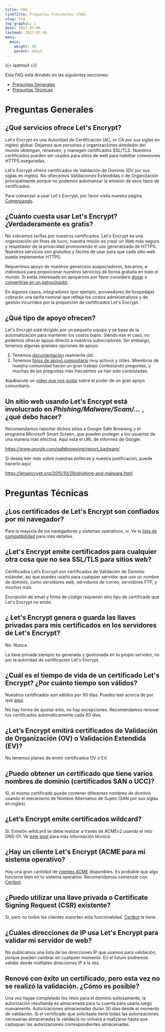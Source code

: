 ```yaml
---
title: FAQ
linkTitle: Preguntas Frecuentes (FAQ)
slug: faq
top_graphic: 1
date: 2017-07-06
lastmod: 2017-07-06
menu:
  main:
    weight: 30
    parent: about
---
```


{{< lastmod >}}

Este FAQ est&aacute; dividido en las siguientes secciones:

* [Preguntas Generales](#general)
* [Preguntas T&eacute;cnicas](#technical)

# <a name="general">Preguntas Generales</a>

## &iquest;Qu&eacute; servicios ofrece Let's Encrypt?

Let's Encrypt es una Autoridad de Certificaci&oacute;n (AC, or CA por sus siglas en ingl&eacute;s) global. Dejamos que personas y organizaciones alrededor del mundo obtengan, renueven, y manegen certificados SSL/TLS. Nuestros certificados pueden ser usados para sitios de web para habilitar conexiones HTTPS aseguradas.

Let's Encrypt ofrece certificados de Validaci&oacute;n de Dominio (DV por sus siglas en ingl&eacute;s). No ofrecemos Validaciones Extendidas o de Organizaci&oacute;n principalmente porque no podemos automatizar la emisi&oacute;n de esos tipos de certificados.

Para comenzar a usar Let's Encrypt, por favor visita nuestra p&aacute;gina [Comenzando](/es/getting-started/).

## &iquest;Cu&aacute;nto cuesta usar Let's Encrypt? &iquest;Verdaderamente es gratis?

No cobramos tarifas por nuestros certificados. Let's Encrypt es una organizaci&oacute;n sin fines de lucro, nuestra misi&oacute;n es crear un Web más seguro y respetador de la privacidad promoviendo el uso generalizado de HTTPS. Nuestros servicios son gratuitos y f&aacute;ciles de usar para que cada sitio web pueda implementar HTTPS.

Requerimos apoyo de nuestros generosos auspociadores, becarios, e individuos para propocionar nuestros servicios de forma gratuita en todo el mundo. Si est&aacute;s interesado en apoyarnos por favor considere [donar](/es/donate/) &oacute; [convertirse en un patrocinador](/es/become-a-sponsor/).

En algunos casos, integradores (por ejemplo, proveedores de hospedaje) cobrar&aacute;n una tarifa nominal que refleja los costos administrativos y de gesti&oacute;n incurridos por la proporci&oacute;n de certificados Let's Encrypt.

## &iquest;Qu&eacute; tipo de apoyo ofrecen?

Let's Encrypt est&aacute; dirigido por un peque&ntilde;o equipo y se basa de la automatizaci&oacute;n para mantener los costos bajos. Siendo ese el caso, no podemos ofrecer apoyo directo a nuestros subscriptores. Sin embargo, tenemos algunas grandes opciones de apoyo: 

1. Tenemos [documentaci&oacute;n](/es/docs/) realmente &uacute;til.
2. Tenemos [foros de apoyo comunitario](https://community.letsencrypt.org/) muy activos y &uacute;tiles. Miembros de nuestra comunidad hacen un gran trabajo contestando preguntas, y muchas de las preguntas m&aacute;s frecuentes ya han sido contestadas.

Aqu&iacute un [video que nos gusta](https://www.youtube.com/watch?v=Xe1TZaElTAs) sobre el poder de un gran apoyo comunitario.

## Un sitio web usando Let's Encrypt est&aacute; involucrado en *Phishing/Malware/Scam/...* , &iquest;qu&eacute; debo hacer?

Recomendamos reportar dichos sitios a Google Safe Browsing y el programa Microsoft Smart Screen, que pueden proteger a los usuarios de una manera m&aacute;s efectiva. Aqu&iacute; est&aacute; el URL de informes de Google:

https://www.google.com/safebrowsing/report_badware/

Si desea leer m&aacute;s sobre nuestras pol&iacute;ticas y nuestra justificaci&oacute;n, puede hacerlo aqu&iacute;:

https://letsencrypt.org/2015/10/29/phishing-and-malware.html

# <a name="technical">Preguntas T&eacute;cnicas</a>

## &iquest;Los certificados de Let's Encrypt son confiados por mi navegador?

Para la mayor&iacute;a de los navegadores y sistemas operativos, s&iacute;. Ve la [lista de compatibilidad](/docs/certificate-compatibility/) para m&aacute;s detalles.

## &iquest;Let's Encrypt emite certificados para cualquier otra cosa que no sea SSL/TLS para sitios web?

Certificados Let’s Encrypt son certificados de Validaci&oacute;n de Dominio est&aacute;ndar, as&iacute; que puedes usarlo para cualquier servidor que use un nombre de dominio, como servidores web, servidores de correo, servidores FTP, y muchos m&aacute;s.

Encripci&oacute;n de email y firma de c&oacute;digo requieren otro tipo de certificado que Let's Encrypt no emite.

## &iquest; Let's Encrypt genera o guarda las llaves privadas para mis certificados en los servidores de Let's Encrypt?

No. Nunca.

La llave privada siempre es generada y gestionada en tu propio servidor, no por la autoridad de certificaci&oacute;n Let's Encrypt.

## &iquest;Cu&aacute;l es el tiempo de vida de un certificado Let's Encrypt? &iquest;Por cu&aacute;nto tiempo son v&aacute;lidos?

Nuestros certificados son v&aacute;lidos por 90 d&iacute;as. Puedes leer acerca de por qu&eacute; [aqu&iacute;](/2015/11/09/why-90-days.html).

No hay forma de ajustar esto, no hay excepciones. Recomendamos renovar tus certificados autom&aacute;ticamente cada 60 d&iacute;as.

## &iquest;Let’s Encrypt emitir&aacute; certificados de Validaci&oacute;n de Organizaci&oacute;n (OV) o Validaci&oacute;n Extendida (EV)?

No tenemos planes de emitir certificados OV &oacute; EV.

## &iquest;Puedo obtener un certificado que tiene varios nombres de dominio (certificados SAN o UCC)?

S&iacute;, el mismo certificado puede contener diferentes nombres de dominio usando el mecanismo de Nombre Alternativo de Sujeto (SAN por sus siglas en ingl&eacute;s).

## &iquest;Let’s Encrypt emite certificados wildcard?

S&iacute;. Emisi&oacute;n wildcard se debe realizar a trav&eacute;s de ACMEv2 usando el reto DNS-01. Ve [este post](https://community.letsencrypt.org/t/acme-v2-production-environment-wildcards/55578) para m&aacute;s informaci&oacute;n t&eacute;cnica.

## &iquest;Hay un cliente Let's Encrypt (ACME para mi sistema operativo?

Hay una gran cantidad de [clientes ACME](/docs/client-options/) disponibles. Es probable que algo funcione bien en tu sistema operativo. Recomendamos comenzar con [Certbot](https://certbot.eff.org/).

## &iquest;Puedo utilizar una llave privada o Certificate Signing Request (CSR) existente?

S&iacute;, pero no todos los clientes soportan esta funcionalidad. [Certbot](https://certbot.eff.org/) la tiene.

## &iquest;Cu&aacute;les direcciones de IP usa Let's Encrypt para validar mi servidor de web?

No publicamos una lista de las direcciones IP que usamos para validaci&oacute;n, porque pueden cambiar en cualquier momento. En el futuro podremos validar desde m&uacute;ltiples direcciones IP a la vez.

## Renov&eacute; con &eacute;xito un certificado, pero esta vez no se realiz&oacute; la validaci&oacute;n. &iquest;C&oacute;mo es posible?

Una vez hayas completado los retos para el dominio exitosamente, la autorizaci&oacute;n resultanda es almacenada para tu cuenta para usarla luego nuevamente. Autorizaciones almacenadas duran 30 dias desde el momento de validaci&oacute;n.
Si el certificado que solicitaste tiene todas las autorizaciones necesarias almacenadas la validaci&oacute; no volver&aacute; a realizarse hasta que caduquen las autorizaciones correspondientes almacenadas.
